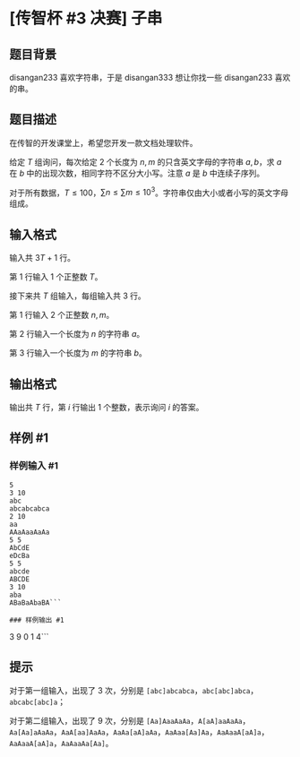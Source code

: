 # [传智杯 #3 决赛] 子串

## 题目背景

disangan233 喜欢字符串，于是 disangan333 想让你找一些 disangan233 喜欢的串。

## 题目描述

在传智的开发课堂上，希望您开发一款文档处理软件。

给定 $T$ 组询问，每次给定 $2$ 个长度为 $n,m$ 的只含英文字母的字符串 $a,b$，求 $a$ 在 $b$ 中的出现次数，相同字符不区分大小写。注意 $a$ 是 $b$ 中连续子序列。

对于所有数据，$T\leq 100$，$\sum n\leq \sum m\leq 10^3$。字符串仅由大小或者小写的英文字母组成。

## 输入格式

输入共 $3T+1$ 行。

第 $1$ 行输入 $1$ 个正整数 $T$。

接下来共 $T$ 组输入，每组输入共 $3$ 行。

第 $1$ 行输入 $2$ 个正整数 $n,m$。

第 $2$ 行输入一个长度为 $n$ 的字符串 $a$。

第 $3$ 行输入一个长度为 $m$ 的字符串 $b$。

## 输出格式

输出共 $T$ 行，第 $i$ 行输出 $1$ 个整数，表示询问 $i$ 的答案。

## 样例 #1

### 样例输入 #1
```
5
3 10
abc
abcabcabca
2 10
aa
AAaAaaAaAa
5 5
AbCdE
eDcBa
5 5
abcde
ABCDE
3 10
aba
ABaBaAbaBA```

### 样例输出 #1

```
3
9
0
1
4```

## 提示

对于第一组输入，出现了 $3$ 次，分别是 `[abc]abcabca`，`abc[abc]abca`，`abcabc[abc]a`；

对于第二组输入，出现了 $9$ 次，分别是 `[Aa]AaaAaAa`，`A[aA]aaAaAa`，`Aa[Aa]aAaAa`，`AaA[aa]AaAa`，`AaAa[aA]aAa`，`AaAaa[Aa]Aa`，`AaAaaA[aA]a`，`AaAaaA[aA]a`，`AaAaaAa[Aa]`。
